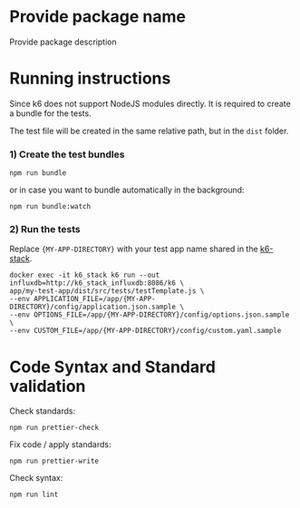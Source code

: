 # Provide package name

Provide package description

# Running instructions

Since k6 does not support NodeJS modules directly. It is required to create a bundle for the tests.

The test file will be created in the same relative path, but in the `dist` folder.

### 1) Create the test bundles

```
npm run bundle
```

or in case you want to bundle automatically in the background: 

```
npm run bundle:watch
```

### 2) Run the tests

Replace `{MY-APP-DIRECTORY}` with your test app name shared in the [k6-stack](https://github.com/oat-sa/k6-stack/tree/feature/stack).

```shell script
docker exec -it k6_stack k6 run --out influxdb=http://k6_stack_influxdb:8086/k6 \
app/my-test-app/dist/src/tests/testTemplate.js \
--env APPLICATION_FILE=/app/{MY-APP-DIRECTORY}/config/application.json.sample \
--env OPTIONS_FILE=/app/{MY-APP-DIRECTORY}/config/options.json.sample \
--env CUSTOM_FILE=/app/{MY-APP-DIRECTORY}/config/custom.yaml.sample
```

# Code Syntax and Standard validation

Check standards:

````shell
npm run prettier-check
````

Fix code / apply standards:

````shell
npm run prettier-write
````

Check syntax:

````shell
npm run lint
````
